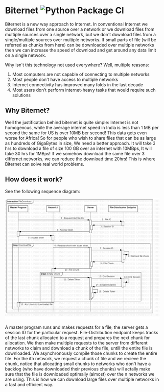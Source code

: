 # Biternet ![Python Package CI](workflows/Python%20package/badge.svg)
Biternet is a new way approach to Internet. In conventional Internet we download files from one source over a network or we download files from multiple sources over a single network, but we don't download files from a single/multiple sources over multiple networks. If small parts of file (will be referred as chunks from here) can be downloaded over multiple networks then we can increase the speed of download and get around any data limit on a single network.

Why isn't this technology not used everywhere? Well, multiple reasons: 
1. Most computers are not capable of connecting to multiple networks 
2. Most people don't have access to multiple networks
3. Internet connectivity has improved many folds in the last decade
4. Most users don't perform internet-heavy tasks that would require such solutions

## Why Biternet?
Well the justification behind biternet is quite simple: Internet is not homogenous, while the average internet speed in India is less than 1 MB per second the same for US is over 10MB ber second! This data gets even worse for Africa! So for people who wish to share files that can be as large as hundreds of GigaBytes in size, We need a better approach. It will take 3 hrs to download a file of size 100 GB over an internet with 10MBps, It will take 30 hrs for 1MBps! If we somehow download the same file over 3 differnet networks, we can reduce the download time 20hrs! This is where Biternet can solve real world problems.

## How does it work?
See the following sequence diagram: 

![Sequence Diagram](images/sequence.jpg "Sequence Diagram")

A master program runs and makes requests for a file, the server gets a session ID for the particular request. File-Distribution endpoint keeps tracks of the last chunk allocated to a request and prepares the next chunk for allocation. We then make multiple requests to the server from different networks to claim and download a chunk of the file, untill the entire file is downloaded. We asynchronously compile those chunks to create the entire file. For the ith network, we request a chunk of file and we recieve the chunk, notice that allocating small chunks to networks who don't have a backlog (who have downloaded their previous chunks) will actally make sure that the file is downloaded optimally (almost) over the n networks we are using. This is how we can download large files over multiple networks in a fast and efficient way.
